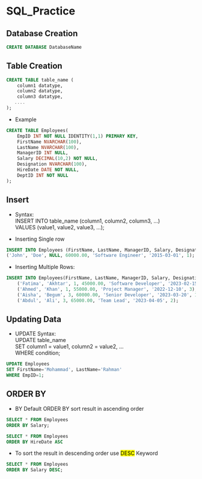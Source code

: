 # SQL_Practice

## Database Creation

```sql
CREATE DATABASE DatabaseName

```
## Table Creation

```sql
CREATE TABLE table_name (
    column1 datatype,
    column2 datatype,
    column3 datatype,
   ....
);
```

* Example

```sql
CREATE TABLE Employees(
	EmpID INT NOT NULL IDENTITY(1,1) PRIMARY KEY,
	FirstName NVARCHAR(100),
	LastName NVARCHAR(100),
	ManagerID INT NULL,
	Salary DECIMAL(10,2) NOT NULL,
	Designation NVARCHAR(100),
	HireDate DATE NOT NULL,
	DeptID INT NOT NULL
);
```
## Insert

* Syntax: <br>
INSERT INTO table_name (column1, column2, column3, ...) <br>
VALUES (value1, value2, value3, ...);

* Inserting Single row

```sql
INSERT INTO Employees (FirstName, LastName, ManagerID, Salary, Designation, HireDate, DeptID) VALUES
('John', 'Doe', NULL, 60000.00, 'Software Engineer', '2015-03-01', 1);

```

* Inserting Multiple Rows:
```sql
INSERT INTO Employees(FirstName, LastName, ManagerID, Salary, Designation, HireDate, DeptID) VALUES
    ('Fatima', 'Akhtar', 1, 45000.00, 'Software Developer', '2023-02-15', 2),
    ('Ahmed', 'Khan', 1, 55000.00, 'Project Manager', '2022-12-10', 3),
    ('Aisha', 'Begum', 3, 60000.00, 'Senior Developer', '2023-03-20', 1),
    ('Abdul', 'Ali', 3, 65000.00, 'Team Lead', '2023-04-05', 2);
```

## Updating Data
* UPDATE Syntax: <br>
UPDATE table_name <br>
SET column1 = value1, column2 = value2, ... <br>
WHERE condition;

```sql
UPDATE Employees
SET FirstName='Mohammad', LastName='Rahman'
WHERE EmpID=1;
```

## ORDER BY

* BY Default ORDER BY sort result in ascending order

```sql
SELECT * FROM Employees
ORDER BY Salary;

SELECT * FROM Employees
ORDER BY HireDate ASC
```
* To sort the result in descending order use <mark>DESC</mark> Keyword
```sql
SELECT * FROM Employees
ORDER BY Salary DESC;
```




